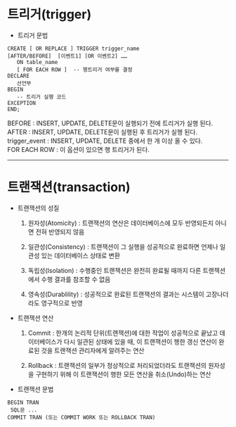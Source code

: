 # 트리거(trigger)
- 트리거 문법   
```
CREATE [ OR REPLACE ] TRIGGER trigger_name  
[AFTER/BEFORE]  [이벤트1] [OR 이벤트2] ……  
   ON table_name  
   [ FOR EACH ROW ]  -- 행트리거 여부를 결정  
DECLARE  
   선언부  
BEGIN    
   -- 트리거 실행 코드  
EXCEPTION  
END;  
```
BEFORE : INSERT, UPDATE, DELETE문이 실행되기 전에 트리거가 실행 된다.  
AFTER : INSERT, UPDATE, DELETE문이 실행된 후 트리거가 실행 된다.  
trigger_event : INSERT, UPDATE, DELETE 중에서 한 개 이상 올 수 있다.  
FOR EACH ROW : 이 옵션이 있으면 행 트리거가 된다.

- - -

# 트랜잭션(transaction)
- 트랜잭션의 성질
	1. 원자성(Atomicity) : 트랜잭션의 연산은 데이터베이스에 모두 반영되든지 아니면 전혀 반영되지 않음
	
	2. 일관성(Consistency) : 트랜잭션이 그 실행을 성공적으로 완료하면 언제나 일관성 있는 데이터베이스 상태로 변환
	3. 독립성(Isolation) : 수행중인 트랜잭션은 완전히 완료될 때까지 다른 트랜잭션에서 수행 결과를 참조할 수 없음
	
	4. 영속성(Durablility) : 성공적으로 완료된 트랜잭션의 결과는 시스템이 고장나더라도 영구적으로 반영
	
- 트랜잭션 연산
	1. Commit : 한개의 논리적 단위(트랜잭션)에 대한 작업이 성공적으로 끝났고 데이터베이스가 다시 일관된 상태에 있을 때, 
	이 트랜잭션이 행한 갱신 연산이 완료된 것을 트랜잭션 관리자에게 알려주는 연산  
	
	2. Rollback : 트랜잭션의 일부가 정상적으로 처리되었더라도 트랜잭션의 원자성을 구현하기 위해 이 트랜잭션이 행한 모든 연산을 취소(Undo)하는 연산
	
- 트랜잭션 문법  
```
BEGIN TRAN  
 SQL문 ...  
COMMIT TRAN (또는 COMMIT WORK 또는 ROLLBACK TRAN)  
```